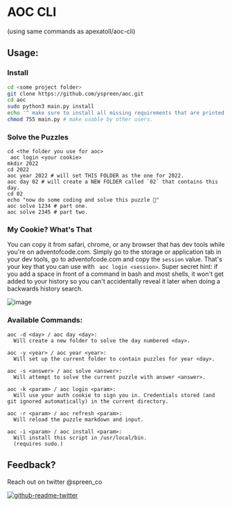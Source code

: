 # AOC CLI

(using same commands as apexatoll/aoc-cli)

## Usage:

### Install

```bash
cd <some project folder>
git clone https://github.com/yspreen/aoc.git
cd aoc
sudo python3 main.py install
echo '^ make sure to install all missing requirements that are printed out by this command'
chmod 755 main.py # make usable by other users.
```

### Solve the Puzzles

```
cd <the folder you use for aoc>
 aoc login <your cookie>
mkdir 2022
cd 2022
aoc year 2022 # will set THIS FOLDER as the one for 2022.
aoc day 02 # will create a NEW FOLDER called `02` that contains this day.
cd 02
echo "now do some coding and solve this puzzle 🧠"
aoc solve 1234 # part one.
aoc solve 2345 # part two.
```

### My Cookie? What's That

You can copy it from safari, chrome, or any browser that has dev tools while you're on adventofcode.com.
Simply go to the storage or application tab in your dev tools, go to adventofcode.com and copy the `session` value.
That's your key that you can use with ` aoc login <session>`.
Super secret hint: if you add a space in front of a command in bash and most shells, it won't get added to your history so you can't accidentally reveal it later when doing a backwards history search.

![image](https://user-images.githubusercontent.com/12631527/205678570-427c4ee7-5746-4e73-b48e-a775375eadfc.png)


### Available Commands:

```
aoc -d <day> / aoc day <day>:
  Will create a new folder to solve the day numbered <day>.

aoc -y <year> / aoc year <year>:
  Will set up the current folder to contain puzzles for year <day>.

aoc -s <answer> / aoc solve <answer>:
  Will attempt to solve the current puzzle with answer <answer>.

aoc -k <param> / aoc login <param>:
  Will use your auth cookie to sign you in. Credentials stored (and git ignored automatically) in the current directory.

aoc -r <param> / aoc refresh <param>:
  Will reload the puzzle markdown and input.

aoc -i <param> / aoc install <param>:
  Will install this script in /usr/local/bin.
  (requires sudo.)
```

## Feedback?

Reach out on twitter @spreen_co

[![github-readme-twitter](https://github-readme-twitter.gazf.vercel.app/api?id=spreen_co)](https://twitter.com/spreen_co)
